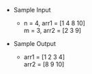 

* Sample Input   
  * n = 4, arr1 = [1 4 8 10]  <br>
    m = 3, arr2 = [2 3 9]

* Sample Output    
  * arr1 = [1 2 3 4]  <br>
    arr2 = [8 9 10]
  
  
  








  
  
  








